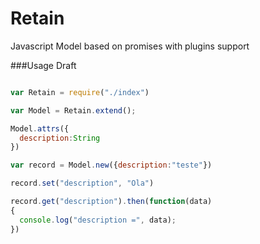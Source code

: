 Retain
====

Javascript Model based on promises with plugins support

###Usage Draft
``` javascript

var Retain = require("./index")

var Model = Retain.extend();

Model.attrs({
  description:String
})

var record = Model.new({description:"teste"})

record.set("description", "Ola")

record.get("description").then(function(data)
{
  console.log("description =", data);
})
```
